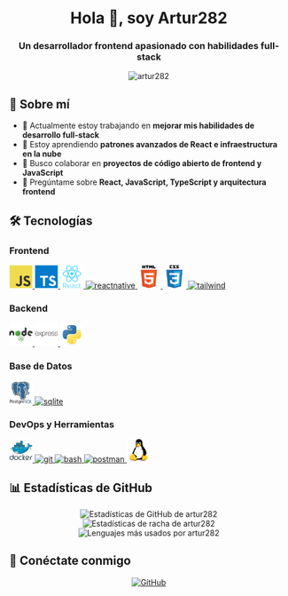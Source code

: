 <h1 align="center">Hola 👋, soy Artur282</h1>
<h3 align="center">Un desarrollador frontend apasionado con habilidades full-stack</h3>

<p align="center">
  <img src="https://komarev.com/ghpvc/?username=artur282&label=Visitas%20al%20perfil&color=0e75b6&style=flat" alt="artur282" />
</p>

## 💫 Sobre mí
- 🔭 Actualmente estoy trabajando en **mejorar mis habilidades de desarrollo full-stack**
- 🌱 Estoy aprendiendo **patrones avanzados de React e infraestructura en la nube**
- 👯 Busco colaborar en **proyectos de código abierto de frontend y JavaScript**
- 💬 Pregúntame sobre **React, JavaScript, TypeScript y arquitectura frontend**

## 🛠️ Tecnologías

### Frontend
<p>
  <a href="https://developer.mozilla.org/es/docs/Web/JavaScript" target="_blank">
    <img src="https://raw.githubusercontent.com/devicons/devicon/master/icons/javascript/javascript-original.svg" alt="javascript" width="42" height="42"/>
  </a>
  <a href="https://www.typescriptlang.org/" target="_blank">
    <img src="https://raw.githubusercontent.com/devicons/devicon/master/icons/typescript/typescript-original.svg" alt="typescript" width="42" height="42"/>
  </a>
  <a href="https://reactjs.org/" target="_blank">
    <img src="https://raw.githubusercontent.com/devicons/devicon/master/icons/react/react-original-wordmark.svg" alt="react" width="42" height="42"/>
  </a>
  <a href="https://reactnative.dev/" target="_blank">
    <img src="https://reactnative.dev/img/header_logo.svg" alt="reactnative" width="42" height="42"/>
  </a>
  <a href="https://www.w3.org/html/" target="_blank">
    <img src="https://raw.githubusercontent.com/devicons/devicon/master/icons/html5/html5-original-wordmark.svg" alt="html5" width="42" height="42"/>
  </a>
  <a href="https://www.w3schools.com/css/" target="_blank">
    <img src="https://raw.githubusercontent.com/devicons/devicon/master/icons/css3/css3-original-wordmark.svg" alt="css3" width="42" height="42"/>
  </a>
  <a href="https://tailwindcss.com/" target="_blank">
    <img src="https://www.vectorlogo.zone/logos/tailwindcss/tailwindcss-icon.svg" alt="tailwind" width="42" height="42"/>
  </a>
</p>

### Backend
<p>
  <a href="https://nodejs.org" target="_blank">
    <img src="https://raw.githubusercontent.com/devicons/devicon/master/icons/nodejs/nodejs-original-wordmark.svg" alt="nodejs" width="42" height="42"/>
  </a>
  <a href="https://expressjs.com" target="_blank">
    <img src="https://raw.githubusercontent.com/devicons/devicon/master/icons/express/express-original-wordmark.svg" alt="express" width="42" height="42"/>
  </a>
  <a href="https://www.python.org" target="_blank">
    <img src="https://raw.githubusercontent.com/devicons/devicon/master/icons/python/python-original.svg" alt="python" width="42" height="42"/>
  </a>
</p>

### Base de Datos
<p>
  <a href="https://www.postgresql.org" target="_blank">
    <img src="https://raw.githubusercontent.com/devicons/devicon/master/icons/postgresql/postgresql-original-wordmark.svg" alt="postgresql" width="42" height="42"/>
  </a>
  <a href="https://www.sqlite.org/" target="_blank">
    <img src="https://www.vectorlogo.zone/logos/sqlite/sqlite-icon.svg" alt="sqlite" width="42" height="42"/>
  </a>
</p>

### DevOps y Herramientas
<p>
  <a href="https://www.docker.com/" target="_blank">
    <img src="https://raw.githubusercontent.com/devicons/devicon/master/icons/docker/docker-original-wordmark.svg" alt="docker" width="42" height="42"/>
  </a>
  <a href="https://git-scm.com/" target="_blank">
    <img src="https://www.vectorlogo.zone/logos/git-scm/git-scm-icon.svg" alt="git" width="42" height="42"/>
  </a>
  <a href="https://www.gnu.org/software/bash/" target="_blank">
    <img src="https://www.vectorlogo.zone/logos/gnu_bash/gnu_bash-icon.svg" alt="bash" width="42" height="42"/>
  </a>
  <a href="https://postman.com" target="_blank">
    <img src="https://www.vectorlogo.zone/logos/getpostman/getpostman-icon.svg" alt="postman" width="42" height="42"/>
  </a>
  <a href="https://www.linux.org/" target="_blank">
    <img src="https://raw.githubusercontent.com/devicons/devicon/master/icons/linux/linux-original.svg" alt="linux" width="42" height="42"/>
  </a>
</p>

## 📊 Estadísticas de GitHub

<div align="center">
  <img src="https://github-readme-stats.vercel.app/api?username=artur282&show_icons=true&theme=radical&count_private=true&locale=es" alt="Estadísticas de GitHub de artur282" />
</div>

<div align="center">
  <img src="https://github-readme-streak-stats.herokuapp.com/?user=artur282&theme=radical&locale=es" alt="Estadísticas de racha de artur282" />
</div>

<div align="center">
  <img src="https://github-readme-stats.vercel.app/api/top-langs/?username=artur282&layout=compact&theme=radical&locale=es" alt="Lenguajes más usados por artur282" />
</div>

## 🔗 Conéctate conmigo
<p align="center">
  <a href="https://github.com/artur282" target="_blank">
    <img src="https://img.shields.io/badge/GitHub-100000?style=for-the-badge&logo=github&logoColor=white" alt="GitHub" />
  </a>
  <!-- Puedes descomentar y agregar tus redes sociales a continuación -->
  <!--
  <a href="https://linkedin.com/in/tulinkedin" target="_blank">
    <img src="https://img.shields.io/badge/LinkedIn-0077B5?style=for-the-badge&logo=linkedin&logoColor=white" alt="LinkedIn" />
  </a>
  <a href="https://twitter.com/tutwitter" target="_blank">
    <img src="https://img.shields.io/badge/Twitter-1DA1F2?style=for-the-badge&logo=twitter&logoColor=white" alt="Twitter" />
  </a>
  -->
</p>
